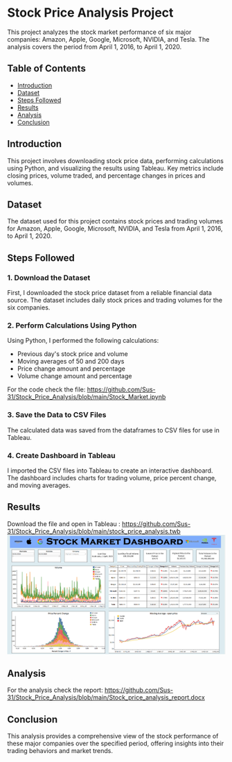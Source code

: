 # Stock Price Analysis Project

This project analyzes the stock market performance of six major companies: Amazon, Apple, Google, Microsoft, NVIDIA, and Tesla. The analysis covers the period from April 1, 2016, to April 1, 2020.

## Table of Contents

- [Introduction](#introduction)
- [Dataset](#dataset)
- [Steps Followed](#steps-followed)
- [Results](#results)
- [Analysis](#analysis)
- [Conclusion](#conclusion)

## Introduction

This project involves downloading stock price data, performing calculations using Python, and visualizing the results using Tableau. Key metrics include closing prices, volume traded, and percentage changes in prices and volumes.

## Dataset

The dataset used for this project contains stock prices and trading volumes for Amazon, Apple, Google, Microsoft, NVIDIA, and Tesla from April 1, 2016, to April 1, 2020.

## Steps Followed

### 1. Download the Dataset

First, I downloaded the stock price dataset from a reliable financial data source. The dataset includes daily stock prices and trading volumes for the six companies.

### 2. Perform Calculations Using Python

Using Python, I performed the following calculations:
- Previous day's stock price and volume
- Moving averages of 50 and 200 days
- Price change amount and percentage
- Volume change amount and percentage

For the code check the file: 
https://github.com/Sus-31/Stock_Price_Analysis/blob/main/Stock_Market.ipynb
### 3. Save the Data to CSV Files
The calculated data was saved from the dataframes to CSV files for use in Tableau.

### 4. Create Dashboard in Tableau
I imported the CSV files into Tableau to create an interactive dashboard. The dashboard includes charts for trading volume, price percent change, and moving averages.
## Results
Download the file and open in Tableau :
https://github.com/Sus-31/Stock_Price_Analysis/blob/main/stock_price_analysis.twb
![Alt Text](https://github.com/Sus-31/Stock_Price_Analysis/blob/main/Dashboard-screenshot.png)
## Analysis
For the analysis check the report: 
https://github.com/Sus-31/Stock_Price_Analysis/blob/main/Stock_price_analysis_report.docx
## Conclusion
This analysis provides a comprehensive view of the stock performance of these major companies over the specified period, offering insights into their trading behaviors and market trends.
